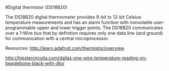 #Digital thermistor (DS18B20)

The DS18B20 digital thermometer provides 9-bit
to 12-bit Celsius temperature measurements and
has an alarm function with nonvolatile user-
programmable upper and lower trigger points.
The DS18B20 communicates over a 1-Wire bus
that by definition requires only one data line (and
    ground) for communication with a central
microprocessor.

Resources:
http://learn.adafruit.com/thermistor/overview

http://hipstercircuits.com/dallas-one-wire-temperature-reading-on-beaglebone-black-with-dto/
